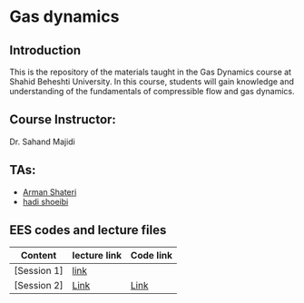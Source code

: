 # Gas dynamics

## Introduction

This is the repository of the materials taught in the Gas Dynamics course at Shahid Beheshti University. In this course, students will gain knowledge and understanding of the fundamentals of compressible flow and gas dynamics.
## Course Instructor:

Dr. Sahand Majidi 

## TAs:

- [Arman Shateri](https://github.com/ArmanShateri)
- [hadi shoeibi](https://github.com/Hamedpooria)



## EES codes and lecture files

| Content                                                                                              | lecture link        | Code link        |
| ---------------------------------------------------------------------------------------------------- | ------------------- | -----------------|
| [Session 1]|[link](https://github.com/ArmanShateri/Gas-Dynamics-Course/blob/main/Presentation_Session1.pptx) |  |
| [Session 2]| [Link](https://github.com/ArmanShateri/Gas-Dynamics-Course/blob/main/Presentation_Session2.pptx) | [Link](https://github.com/ArmanShateri/Gas-Dynamics-Course/blob/main/Session2.EES) |

